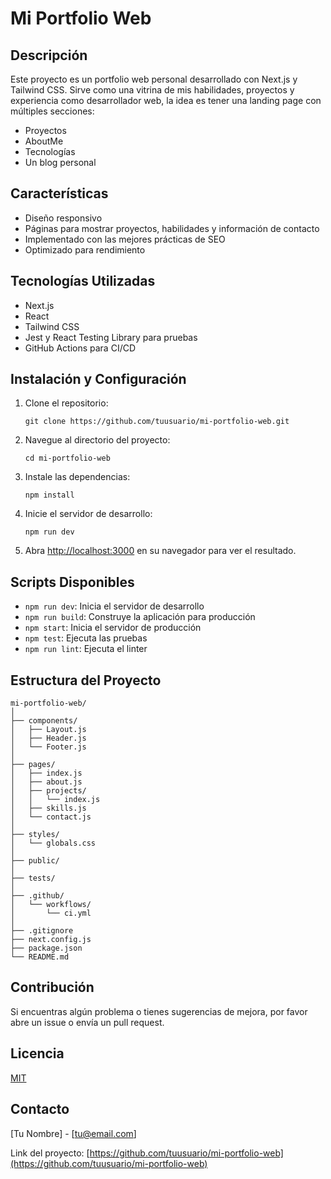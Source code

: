 # Mi Portfolio Web

## Descripción

Este proyecto es un portfolio web personal desarrollado con Next.js y Tailwind CSS. Sirve como una vitrina de mis habilidades, proyectos y experiencia como desarrollador web, la idea es tener una landing page con múltiples secciones:

- Proyectos
- AboutMe
- Tecnologías
- Un blog personal

## Características

- Diseño responsivo
- Páginas para mostrar proyectos, habilidades y información de contacto
- Implementado con las mejores prácticas de SEO
- Optimizado para rendimiento

## Tecnologías Utilizadas

- Next.js
- React
- Tailwind CSS
- Jest y React Testing Library para pruebas
- GitHub Actions para CI/CD

## Instalación y Configuración

1. Clone el repositorio:
   ```
   git clone https://github.com/tuusuario/mi-portfolio-web.git
   ```
2. Navegue al directorio del proyecto:
   ```
   cd mi-portfolio-web
   ```
3. Instale las dependencias:
   ```
   npm install
   ```
4. Inicie el servidor de desarrollo:
   ```
   npm run dev
   ```
5. Abra [http://localhost:3000](http://localhost:3000) en su navegador para ver el resultado.

## Scripts Disponibles

- `npm run dev`: Inicia el servidor de desarrollo
- `npm run build`: Construye la aplicación para producción
- `npm start`: Inicia el servidor de producción
- `npm test`: Ejecuta las pruebas
- `npm run lint`: Ejecuta el linter

## Estructura del Proyecto

```
mi-portfolio-web/
│
├── components/
│   ├── Layout.js
│   ├── Header.js
│   └── Footer.js
│
├── pages/
│   ├── index.js
│   ├── about.js
│   ├── projects/
│   │   └── index.js
│   ├── skills.js
│   └── contact.js
│
├── styles/
│   └── globals.css
│
├── public/
│
├── tests/
│
├── .github/
│   └── workflows/
│       └── ci.yml
│
├── .gitignore
├── next.config.js
├── package.json
└── README.md
```

## Contribución

Si encuentras algún problema o tienes sugerencias de mejora, por favor abre un issue o envía un pull request.

## Licencia

[MIT](https://choosealicense.com/licenses/mit/)

## Contacto

[Tu Nombre] - [tu@email.com]

Link del proyecto: [https://github.com/tuusuario/mi-portfolio-web](https://github.com/tuusuario/mi-portfolio-web)
